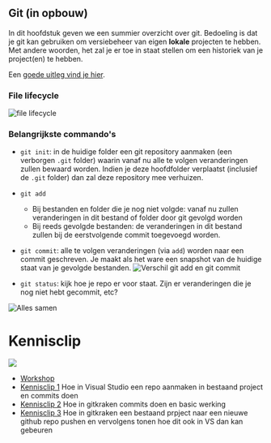 ## Git (in opbouw)

In dit hoofdstuk geven we een summier overzicht over git. Bedoeling is dat je git kan gebruiken om versiebeheer van eigen **lokale** projecten te hebben. Met andere woorden, het zal je er toe in staat stellen om een historiek van je project(en) te hebben.

Een [goede uitleg vind je hier](https://www.sitepoint.com/git-for-beginners/).

### File lifecycle

![file lifecycle](../assets/b_git/filelife.png)

### Belangrijkste commando's

* ``git init``: in de huidige folder een git repository aanmaken (een verborgen ``.git`` folder) waarin vanaf nu alle te volgen veranderingen zullen bewaard worden. Indien je deze hoofdfolder verplaatst (inclusief de ``.git`` folder) dan zal deze repository mee verhuizen.
* ``git add``
  * Bij bestanden en folder die je nog niet volgde: vanaf nu zullen veranderingen in dit bestand of folder door git gevolgd worden
  * Bij reeds gevolgde bestanden: de veranderingen in dit bestand zullen bij de eerstvolgende commit toegevoegd worden.

* ``git commit``: alle te volgen veranderingen (via ``add``) worden naar een commit geschreven. Je maakt als het ware een snapshot van de huidige staat van je gevolgde bestanden.   ![Verschil git add en git commit](../assets/b_git/addcommit.png)
* ``git status``: kijk hoe je repo er voor staat. Zijn er veranderingen die je nog niet hebt gecommit, etc?

![Alles samen](../assets/b_git/alltoget.png)


<!---NOBOOKSTART--->
# Kennisclip
![](../assets/infoclip.png)

* [Workshop](https://ap.cloud.panopto.eu/Panopto/Pages/Viewer.aspx?id=e792a44a-98ee-43d4-a466-ab5d00900024)
* [Kennisclip 1](https://ap.cloud.panopto.eu/Panopto/Pages/Viewer.aspx?id=8d1f333b-8f7d-4104-b64f-ab5d00acbae7)  Hoe in Visual Studio een repo aanmaken in bestaand project en commits doen
* [Kennisclip 2](https://ap.cloud.panopto.eu/Panopto/Pages/Viewer.aspx?id=fd78d6a1-0a85-437b-a76a-ab5d00ad8ac0) Hoe in gitkraken commits doen en basic werking
* [Kennisclip 3](https://ap.cloud.panopto.eu/Panopto/Pages/Viewer.aspx?id=34e78069-e1fe-4e08-801b-ab5d00b05f46) Hoe in gitkraken een bestaand prpject naar een nieuwe github repo pushen en vervolgens tonen hoe dit ook in VS dan kan gebeuren
<!---NOBOOKEND--->